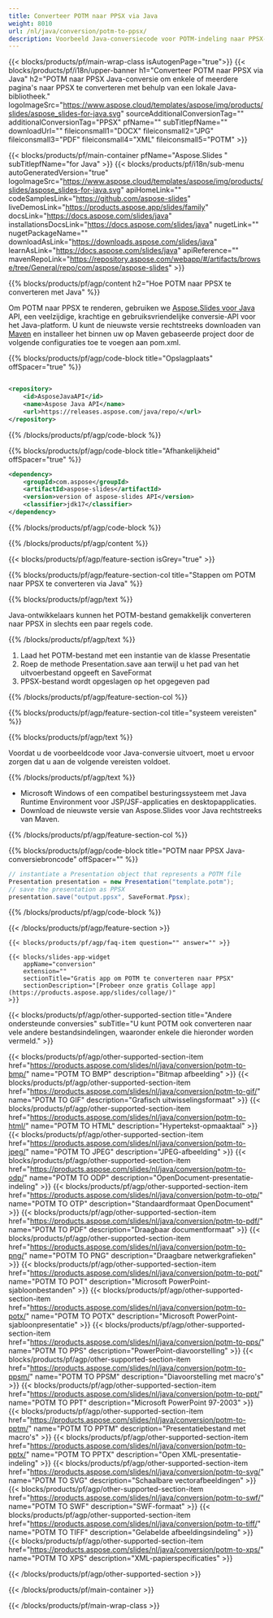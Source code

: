 ```yaml
---
title: Converteer POTM naar PPSX via Java
weight: 8010
url: /nl/java/conversion/potm-to-ppsx/ 
description: Voorbeeld Java-conversiecode voor POTM-indeling naar PPSX-bestand. Gebruik deze voorbeeldcode om PowerPoint- en OpenOffice-presentaties naar PPSX te exporteren binnen een op Java gebaseerde web- of desktoptoepassing.
---
```


{{< blocks/products/pf/main-wrap-class isAutogenPage="true">}}
{{< blocks/products/pf/i18n/upper-banner h1="Converteer POTM naar PPSX via Java" h2="POTM naar PPSX Java-conversie om enkele of meerdere pagina's naar PPSX te converteren met behulp van een lokale Java-bibliotheek." logoImageSrc="https://www.aspose.cloud/templates/aspose/img/products/slides/aspose_slides-for-java.svg" sourceAdditionalConversionTag="" additionalConversionTag="PPSX" pfName="" subTitlepfName="" downloadUrl="" fileiconsmall1="DOCX" fileiconsmall2="JPG" fileiconsmall3="PDF" fileiconsmall4="XML" fileiconsmall5="POTM" >}}

{{< blocks/products/pf/main-container pfName="Aspose.Slides " subTitlepfName="for Java" >}}
{{< blocks/products/pf/i18n/sub-menu autoGeneratedVersion="true" logoImageSrc="https://www.aspose.cloud/templates/aspose/img/products/slides/aspose_slides-for-java.svg" apiHomeLink="" codeSamplesLink="https://github.com/aspose-slides" liveDemosLink="https://products.aspose.app/slides/family" docsLink="https://docs.aspose.com/slides/java" installationsDocsLink="https://docs.aspose.com/slides/java" nugetLink="" nugetPackageName="" downloadAsLink="https://downloads.aspose.com/slides/java" learnAsLink="https://docs.aspose.com/slides/java" apiReference="" mavenRepoLink="https://repository.aspose.com/webapp/#/artifacts/browse/tree/General/repo/com/aspose/aspose-slides" >}}

{{% blocks/products/pf/agp/content h2="Hoe POTM naar PPSX te converteren met Java" %}}

 Om POTM naar PPSX te renderen, gebruiken we
 [Aspose.Slides voor Java](https://products.aspose.com/slides/nl/java)
 API, een veelzijdige, krachtige en gebruiksvriendelijke conversie-API voor het Java-platform. U kunt de nieuwste versie rechtstreeks downloaden van
 [Maven](https://repository.aspose.com/webapp/#/artifacts/browse/tree/General/repo/com/aspose/aspose-slides)
 en installeer het binnen uw op Maven gebaseerde project door de volgende configuraties toe te voegen aan pom.xml.

{{% blocks/products/pf/agp/code-block title="Opslagplaats" offSpacer="true" %}}

```xml

<repository>
    <id>AsposeJavaAPI</id>
    <name>Aspose Java API</name>
    <url>https://releases.aspose.com/java/repo/</url>
</repository>

```

{{% /blocks/products/pf/agp/code-block %}}

{{% blocks/products/pf/agp/code-block title="Afhankelijkheid" offSpacer="true" %}}

```xml
<dependency>
    <groupId>com.aspose</groupId>
    <artifactId>aspose-slides</artifactId>
    <version>version of aspose-slides API</version>
    <classifier>jdk17</classifier>
</dependency>

```

{{% /blocks/products/pf/agp/code-block %}}

{{% /blocks/products/pf/agp/content %}}

{{< blocks/products/pf/agp/feature-section isGrey="true" >}}

{{% blocks/products/pf/agp/feature-section-col title="Stappen om POTM naar PPSX te converteren via Java" %}}

{{% blocks/products/pf/agp/text %}}

 Java-ontwikkelaars kunnen het POTM-bestand gemakkelijk converteren naar PPSX in slechts een paar regels code.

{{% /blocks/products/pf/agp/text %}}

1. Laad het POTM-bestand met een instantie van de klasse Presentatie
1. Roep de methode Presentation.save aan terwijl u het pad van het uitvoerbestand opgeeft en SaveFormat
1. PPSX-bestand wordt opgeslagen op het opgegeven pad

{{% /blocks/products/pf/agp/feature-section-col %}}

{{% blocks/products/pf/agp/feature-section-col title="systeem vereisten" %}}

{{% blocks/products/pf/agp/text %}}

 Voordat u de voorbeeldcode voor Java-conversie uitvoert, moet u ervoor zorgen dat u aan de volgende vereisten voldoet.

{{% /blocks/products/pf/agp/text %}}

- Microsoft Windows of een compatibel besturingssysteem met Java Runtime Environment voor JSP/JSF-applicaties en desktopapplicaties.
- Download de nieuwste versie van Aspose.Slides voor Java rechtstreeks van Maven.

{{% /blocks/products/pf/agp/feature-section-col %}}

{{% blocks/products/pf/agp/code-block title="POTM naar PPSX Java-conversiebroncode" offSpacer="" %}}

```cs
// instantiate a Presentation object that represents a POTM file
Presentation presentation = new Presentation("template.potm");
// save the presentation as PPSX
presentation.save("output.ppsx", SaveFormat.Ppsx);   

```

{{% /blocks/products/pf/agp/code-block %}}

{{< /blocks/products/pf/agp/feature-section >}}

    {{< blocks/products/pf/agp/faq-item question="" answer="" >}}
 

<!-- aboutfile Starts -->

<!-- aboutfile Ends -->

    {{< blocks/slides-app-widget 
        appName="conversion"
        extension=""
        sectionTitle="Gratis app om POTM te converteren naar PPSX" 
        sectionDescription="[Probeer onze gratis Collage app](https://products.aspose.app/slides/collage/)" 
    >}}
    
{{< blocks/products/pf/agp/other-supported-section title="Andere ondersteunde conversies" subTitle="U kunt POTM ook converteren naar vele andere bestandsindelingen, waaronder enkele die hieronder worden vermeld." >}}

{{< blocks/products/pf/agp/other-supported-section-item href="https://products.aspose.com/slides/nl/java/conversion/potm-to-bmp/" name="POTM TO BMP" description="Bitmap afbeelding" >}}
{{< blocks/products/pf/agp/other-supported-section-item href="https://products.aspose.com/slides/nl/java/conversion/potm-to-gif/" name="POTM TO GIF" description="Grafisch uitwisselingsformaat" >}}
{{< blocks/products/pf/agp/other-supported-section-item href="https://products.aspose.com/slides/nl/java/conversion/potm-to-html/" name="POTM TO HTML" description="Hypertekst-opmaaktaal" >}}
{{< blocks/products/pf/agp/other-supported-section-item href="https://products.aspose.com/slides/nl/java/conversion/potm-to-jpeg/" name="POTM TO JPEG" description="JPEG-afbeelding" >}}
{{< blocks/products/pf/agp/other-supported-section-item href="https://products.aspose.com/slides/nl/java/conversion/potm-to-odp/" name="POTM TO ODP" description="OpenDocument-presentatie-indeling" >}}
{{< blocks/products/pf/agp/other-supported-section-item href="https://products.aspose.com/slides/nl/java/conversion/potm-to-otp/" name="POTM TO OTP" description="Standaardformaat OpenDocument" >}}
{{< blocks/products/pf/agp/other-supported-section-item href="https://products.aspose.com/slides/nl/java/conversion/potm-to-pdf/" name="POTM TO PDF" description="Draagbaar documentformaat" >}}
{{< blocks/products/pf/agp/other-supported-section-item href="https://products.aspose.com/slides/nl/java/conversion/potm-to-png/" name="POTM TO PNG" description="Draagbare netwerkgrafieken" >}}
{{< blocks/products/pf/agp/other-supported-section-item href="https://products.aspose.com/slides/nl/java/conversion/potm-to-pot/" name="POTM TO POT" description="Microsoft PowerPoint-sjabloonbestanden" >}}
{{< blocks/products/pf/agp/other-supported-section-item href="https://products.aspose.com/slides/nl/java/conversion/potm-to-potx/" name="POTM TO POTX" description="Microsoft PowerPoint-sjabloonpresentatie" >}}
{{< blocks/products/pf/agp/other-supported-section-item href="https://products.aspose.com/slides/nl/java/conversion/potm-to-pps/" name="POTM TO PPS" description="PowerPoint-diavoorstelling" >}}
{{< blocks/products/pf/agp/other-supported-section-item href="https://products.aspose.com/slides/nl/java/conversion/potm-to-ppsm/" name="POTM TO PPSM" description="Diavoorstelling met macro's" >}}
{{< blocks/products/pf/agp/other-supported-section-item href="https://products.aspose.com/slides/nl/java/conversion/potm-to-ppt/" name="POTM TO PPT" description="Microsoft PowerPoint 97-2003" >}}
{{< blocks/products/pf/agp/other-supported-section-item href="https://products.aspose.com/slides/nl/java/conversion/potm-to-pptm/" name="POTM TO PPTM" description="Presentatiebestand met macro's" >}}
{{< blocks/products/pf/agp/other-supported-section-item href="https://products.aspose.com/slides/nl/java/conversion/potm-to-pptx/" name="POTM TO PPTX" description="Open XML-presentatie-indeling" >}}
{{< blocks/products/pf/agp/other-supported-section-item href="https://products.aspose.com/slides/nl/java/conversion/potm-to-svg/" name="POTM TO SVG" description="Schaalbare vectorafbeeldingen" >}}
{{< blocks/products/pf/agp/other-supported-section-item href="https://products.aspose.com/slides/nl/java/conversion/potm-to-swf/" name="POTM TO SWF" description="SWF-formaat" >}}
{{< blocks/products/pf/agp/other-supported-section-item href="https://products.aspose.com/slides/nl/java/conversion/potm-to-tiff/" name="POTM TO TIFF" description="Gelabelde afbeeldingsindeling" >}}
{{< blocks/products/pf/agp/other-supported-section-item href="https://products.aspose.com/slides/nl/java/conversion/potm-to-xps/" name="POTM TO XPS" description="XML-papierspecificaties" >}}

{{< /blocks/products/pf/agp/other-supported-section >}}

{{< /blocks/products/pf/main-container >}}
    
{{< /blocks/products/pf/main-wrap-class >}}